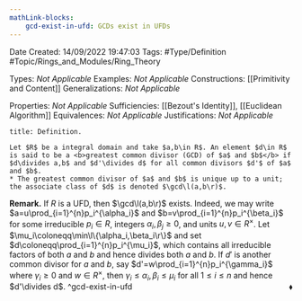 ```yaml
---
mathLink-blocks:
    gcd-exist-in-ufd: GCDs exist in UFDs
---
```


<div class="topSpace"></div>

Date Created: 14/09/2022 19:47:03
Tags: #Type/Definition #Topic/Rings_and_Modules/Ring_Theory

Types: <i>Not Applicable</i>
Examples: <i>Not Applicable</i>
Constructions: [[Primitivity and Content]]
Generalizations: <i>Not Applicable</i>

Properties: <i>Not Applicable</i>
Sufficiencies: [[Bezout's Identity]], [[Euclidean Algorithm]]
Equivalences: <i>Not Applicable</i>
Justifications: <i>Not Applicable</i>

``` ad-Definition
title: Definition.

Let $R$ be a integral domain and take $a,b\in R$. An element $d\in R$ is said to be a <b>greatest common divisor (GCD) of $a$ and $b$</b> if $d\divides a,b$ and $d'\divides d$ for all common divisors $d'$ of $a$ and $b$.
* The greatest common divisor of $a$ and $b$ is unique up to a unit; the associate class of $d$ is denoted $\gcd\l(a,b\r)$.

```

<b>Remark.</b> If $R$ is a UFD, then $\gcd\l(a,b\r)$ exists. Indeed, we may write $a=u\prod_{i=1}^{n}p_i^{\alpha_i}$ and $b=v\prod_{i=1}^{n}p_i^{\beta_i}$ for some irreducible $p_i\in R$, integers $\alpha_i,\beta_j\geq0$, and units $u,v\in R^\times$. Let $\mu_i\coloneqq\min\l\{\alpha_i,\beta_i\r\}$ and set $d\coloneqq\prod_{i=1}^{n}p_i^{\mu_i}$, which contains all irreducible factors of both $a$ and $b$ and hence divides both $a$ and $b$. If $d'$ is another common divisor for $a$ and $b$, say $d'=w\prod_{i=1}^{n}p_i^{\gamma_i}$ where $\gamma_i\geq0$ and $w\in R^\times$, then $\gamma_i\leq\alpha_i,\beta_i\leq\mu_i$ for all $1\leq i\leq n$ and hence $d'\divides d$.<span style="float:right;">$\blacklozenge$</span>
^gcd-exist-in-ufd
